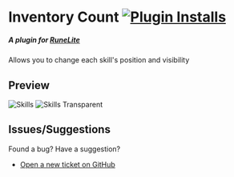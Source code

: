 # Inventory Count [![Plugin Installs](https://img.shields.io/endpoint?url=https://i.pluginhub.info/shields/installs/plugin/skills-organizer)](https://runelite.net/plugin-hub/robrichardson13)
##### A plugin for [RuneLite](https://runelite.net/)


Allows you to change each skill's position and visibility

## Preview

![Skills](https://i.imgur.com/GyKd75i.png)
![Skills Transparent](https://i.imgur.com/sVLsyW8.png)

## Issues/Suggestions

Found a bug? Have a suggestion?

- [Open a new ticket on GitHub](https://github.com/robrichardson13/skills-organizer/issues/new)